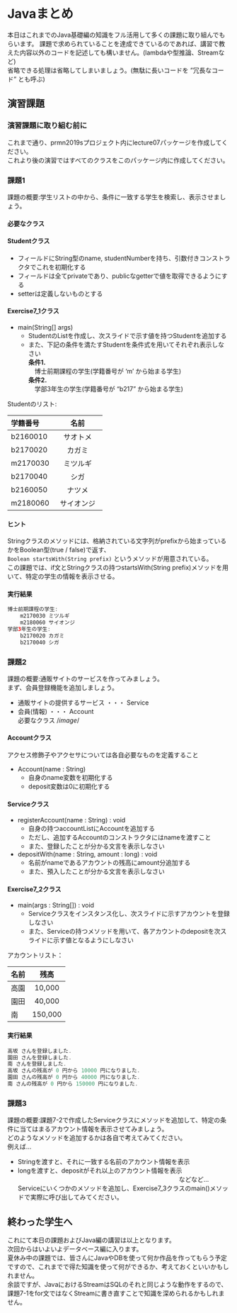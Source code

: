 # Javaまとめ

本日はこれまでのJava基礎編の知識をフル活用して多くの課題に取り組んでもらいます。
課題で求められていることを達成できているのであれば、講習で教えた内容以外のコードを記述しても構いません。(lambdaや型推論、Streamなど)</br>
省略できる処理は省略してしまいましょう。(無駄に長いコードを ”冗長なコード” とも呼ぶ)</br>


## 演習課題

### 演習課題に取り組む前に

これまで通り、prmn2019sプロジェクト内にlecture07パッケージを作成してください。</br>
これより後の演習ではすべてのクラスをこのパッケージ内に作成してください。</br>

### 課題1

課題の概要:学生リストの中から、条件に一致する学生を検索し、表示させましょう。</br>

#### __必要なクラス__

#### Studentクラス

* フィールドにString型のname, studentNumberを持ち、引数付きコンストラクタでこれを初期化する</br>
* フィールドは全てprivateであり、publicなgetterで値を取得できるようにする</br>
* setterは定義しないものとする</br>

#### Exercise7_1クラス

* main(String[] args)
    * StudentのListを作成し、次スライドで示す値を持つStudentを追加する
    * また、下記の条件を満たすStudentを条件式を用いてそれぞれ表示しなさい</br>
__条件1.__</br>
　博士前期課程の学生(学籍番号が ‘m’ から始まる学生)</br>
__条件2.__</br>
　学部3年生の学生(学籍番号が “b217” から始まる学生)</br>
 
Studentのリスト:

|学籍番号|名前　　　　|
|:-------|:------:|
|b2160010|サオトメ　|
|b2170020|カガミ　　|
|m2170030|ミツルギ　|
|b2170040|シガ　　　|
|b2160050|ナツメ　　|
|m2180060|サイオンジ|

#### ヒント

Stringクラスのメソッドには、格納されている文字列がprefixから始まっているかをBoolean型(true / false)で返す、</br>
		`Boolean startsWith(String prefix)`
	というメソッドが用意されている。</br>
この課題では、if文とStringクラスの持つstartsWith(String prefix)メソッドを用いて、特定の学生の情報を表示させる。</br>

#### 実行結果


```java
博士前期課程の学生:
	m2170030 ミツルギ
	m2180060 サイオンジ
学部3年生の学生:
	b2170020 カガミ
	b2170040 シガ
```

### 課題2

課題の概要:通販サイトのサービスを作ってみましょう。</br>
まず、会員登録機能を追加しましょう。</br>
* 通販サイトの提供するサービス ・・・ Service
* 会員(情報) ・・・ Account</br>
必要なクラス
/*image*/</br>

#### Accountクラス

アクセス修飾子やアクセサについては各自必要なものを定義すること</br>
* Account(name : String)
  * 自身のname変数を初期化する
  * deposit変数は0に初期化する

#### Serviceクラス

* registerAccount(name : String) : void
  * 自身の持つaccountListにAccountを追加する
  * ただし、追加するAccountのコンストラクタにはnameを渡すこと
  * また、登録したことが分かる文言を表示しなさい
* depositWith(name : String, amount : long) : void
  * 名前がnameであるアカウントの残高にamount分追加する
  * また、預入したことが分かる文言を表示しなさい
#### Exercise7_2クラス

* main(args : String[]) : void
  * Serviceクラスをインスタンス化し、次スライドに示すアカウントを登録しなさい
  * また、Serviceの持つメソッドを用いて、各アカウントのdepositを次スライドに示す値となるようにしなさい


アカウントリスト：

|名前|残高    |
|:---|:----:|
|高園|10,000 |
|園田|40,000 |
|南　|150,000|

#### 実行結果


```java
高坂 さんを登録しました.
園田 さんを登録しました.
南 さんを登録しました.
高坂 さんの残高が 0 円から 10000 円になりました.
園田 さんの残高が 0 円から 40000 円になりました.
南 さんの残高が 0 円から 150000 円になりました.
```


### 課題3

課題の概要:課題7-2で作成したServiceクラスにメソッドを追加して、特定の条件に当てはまるアカウント情報を表示させてみましょう。</br>
どのようなメソッドを追加するかは各自で考えてみてください。</br>
例えば...</br>
* Stringを渡すと、それに一致する名前のアカウント情報を表示
* longを渡すと、depositがそれ以上のアカウント情報を表示</br>
　　　　　　　　　　　　　　　　　　　　　　　　　　などなど...  
Serviceにいくつかのメソッドを追加し、Exercise7_3クラスのmain()メソッドで実際に呼び出してみてください。

## 終わった学生へ

これにて本日の課題およびJava編の講習は以上となります。</br>
次回からはいよいよデータベース編に入ります。</br>
夏休み中の課題では、皆さんにJavaやDBを使って何か作品を作ってもらう予定ですので、これまでで得た知識を使って何ができるか、考えておくといいかもしれません。</br>
余談ですが、JavaにおけるStreamはSQLのそれと同じような動作をするので、課題7-1をfor文ではなくStreamに書き直すことで知識を深められるかもしれません。

